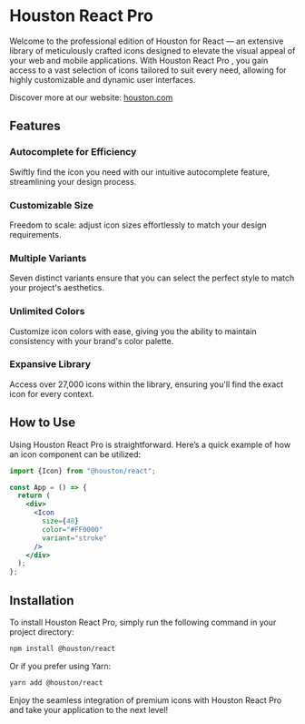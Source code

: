 # Houston React Pro

Welcome to the professional edition of Houston for React — an extensive library of meticulously crafted icons designed to elevate the visual appeal of your web and mobile applications. With Houston React Pro , you gain access to a vast selection of icons tailored to suit every need, allowing for highly customizable and dynamic user interfaces.

Discover more at our website: [houston.com](https://houston.com/)

## Features

### Autocomplete for Efficiency
Swiftly find the icon you need with our intuitive autocomplete feature, streamlining your design process.

### Customizable Size
Freedom to scale: adjust icon sizes effortlessly to match your design requirements.

### Multiple Variants
Seven distinct variants ensure that you can select the perfect style to match your project's aesthetics.

### Unlimited Colors
Customize icon colors with ease, giving you the ability to maintain consistency with your brand's color palette.

### Expansive Library
Access over 27,000 icons within the library, ensuring you'll find the exact icon for every context.

## How to Use

Using Houston React Pro is straightforward. Here’s a quick example of how an icon component can be utilized:

```jsx
import {Icon} from "@houston/react";

const App = () => {
  return (
    <div>
      <Icon
        size={48}
        color="#FF0000"
        variant="stroke"
      />
    </div>
  );
};
```

## Installation

To install Houston React Pro, simply run the following command in your project directory:

```sh
npm install @houston/react
```

Or if you prefer using Yarn:

```sh
yarn add @houston/react
```

Enjoy the seamless integration of premium icons with Houston React Pro and take your application to the next level!
